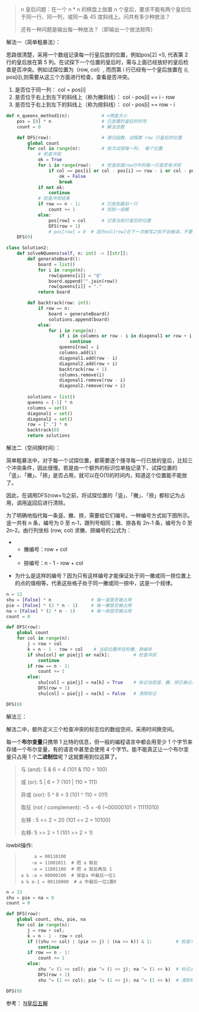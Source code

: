 > n 皇后问题：在一个 n * n 的棋盘上放置 n 个皇后，要求不能有两个皇后位于同一行、同一列，或同一条 45 度斜线上。问共有多少种放法？
>
> 还有一种问题是输出每一种放法？（即输出一个放法矩阵）

解法一（简单粗暴法）：

思路很清楚，采用一个数组记录每一行皇后放的位置，例如pos[2] =5, 代表第 2 行的皇后放在第 5 列。在试探下一个位置的皇后时，需与上面已经放好的皇后检查是否冲突。例如试探位置为（row, col）, 而而第 i 行已经有一个皇后放置在 (i, pos[i]),则需要从这三个方面进行检查，查看是否冲突。

1. 是否位于同一列： col = pos[i]
2. 是否位于右上到左下的斜线上（称为撇斜线）： col - pos[i] == i - row
3. 是否位于右上到左下的斜线上（称为捺斜线）： col - pos[i] == row - i

```python
def n_queens_method1(n):			# n棋盘大小
    pos = [0] * n                   # 已放置的皇后的列号 
    count = 0                       # 解法总数

    def DFS(row):                   # 递归函数，试探第 row 行皇后的位置
        global count
        for col in range(n):        # 依次试探每一列， 每个位置
            # 检查冲突
            ok = True
            for i in range(row):    # 检查前面row行中的每一行是否有冲突
                if col == pos[i] or col - pos[i] == row - i or col - pos[i] == i - row:
                    ok = False
                    break
            if not ok:
                continue
            # 检查冲突结束
            if row == n - 1:        # 已放到最后一行
                count += 1          # 找到一组解
            else:
                pos[row] = col      # 记录当前行皇后的位置
                DFS(row + 1)
                # pos[row] = 0  # 因为sol[row]在下一次被写之前不会被读，不要还原
	DFS(0)
```

```python
class Solution2:
    def solveNQueens(self, n: int) -> [[str]]:
        def generateBoard():
            board = list()
            for i in range(n):
                row[queens[i]] = "Q"
                board.append("".join(row))
                row[queens[i]] = "."
            return board

        def backtrack(row: int):
            if row == n:
                board = generateBoard()
                solutions.append(board)
            else:
                for i in range(n):
                    if i in columns or row - i in diagonal1 or row + i in diagonal2:
                        continue
                    queens[row] = i
                    columns.add(i)
                    diagonal1.add(row - i)
                    diagonal2.add(row + i)
                    backtrack(row + 1)
                    columns.remove(i)
                    diagonal1.remove(row - i)
                    diagonal2.remove(row + i)
                    
        solutions = list()
        queens = [-1] * n
        columns = set()
        diagonal1 = set()
        diagonal2 = set()
        row = ["."] * n
        backtrack(0)
        return solutions
```

解法二（空间换时间）：

简单粗暴法中，对于每一个试探位置，都需要逐个搜寻每一行已放的皇后，比较三个冲突条件，因此很慢。若是由一个额外的标识位单独记录下，试探位置的「竖」、「撇」、「捺」是否占用，就可以在O(1)的时间内，知道这个位置能不能放了。

因此，在调用DFS(row+1)之前，将试探位置的「竖」、「撇」、「捺」都标记为占用，调用返回后进行清除。

为了明确地指代每一条竖、撇、捺，需要给它们编号。一种编号方式如下图所示。竖一共有 n 条，编号为 0 至 n-1，跟列号相同；撇、捺各有 2n-1 条，编号为 0 至 2n-2。由行列坐标 (row, col) 求撇、捺编号的公式为：

- - 撇编号：row + col
- - 捺编号：n - 1 - row + col

- 为什么是这样的编号？因为只有这样编号才能保证处于同一撇或同一捺位置上的点的值相等，代表这些格子处于同一撇或同一捺中，这是一个规律。

```python
n = 13
shu = [False] * n               # 每一竖是否被占用
pie = [False] * (2 * n - 1)     # 每一撇是否被占用
na = [False] * (2 * n - 1)      # 每一捺是否被占用
count = 0

def DFS(row):
    global count
    for col in range(n):
        j = row + col
        k = n - 1 - row + col    # 当前位置所在的撇、捺编号
        if shu[col] or pie[j] or na[k]:         # 检查冲突
            continue
        if row == n - 1:
            count += 1
        else:
            shu[col] = pie[j] = na[k] = True    # 标记当前竖、撇、捺已被占用
            DFS(row + 1)
            shu[col] = pie[j] = na[k] = False   # 清除标记

DFS(0)
```

解法三：

解法二中，额外定义三个检查冲突的标志位的数组空间，采用时间换空间。

每一个**布尔变量**只携带 1 比特的信息，但一般的编程语言中都会用至少 1 个字节来存储一个布尔变量，有的语言中甚至会使用 4 个字节。能不能真正让一个布尔变量只占用 1 个**二进制位**呢？这就要用到位运算了。

> 与 (and):                      5 & 6 = 4        (101 & 110 = 100) 
>
> 或 (or):                       5 | 6 = 7        (101 | 110 = 111)
>
>  异或 (xor):                    5 ^ 6 = 3        (101 ^ 110 = 011) 
>
> 取反 (not / complement):       ~5 = -6          (~00000101 = 11111010) 
>
> 左移 :             5 << 2 = 20      (101 << 2 = 10100) 
>
> 右移:            5 >> 2 = 1       (101 >> 2 = 1)

lowbit操作:

> ```text
>      a = 00110100
>     ~a = 11001011  # 把 a 取反
>     -a = 11001100  # 把 a 取反再加 1
> a & -a = 00000100  # 保留a 中最后一位1
> a & a-1 = 00110000  # a 中最后一位1置0
> ```

```python
n = 13
shu = pie = na = 0
count = 0

def DFS(row):
    global count, shu, pie, na
    for col in range(n):
        j = row + col; 
        k = n - 1 - row + col
        if ((shu >> col) | (pie >> j) | (na >> k)) & 1:         # 检查冲突
            continue
        if row == n - 1:
            count += 1
        else:
            shu ^= (1 << col); pie ^= (1 << j); na ^= (1 << k)  # 标记占用
            DFS(row + 1)
            shu ^= (1 << col); pie ^= (1 << j); na ^= (1 << k)  # 清除标记

DFS(0)

```

参考： [N皇后五解](https://www.zhihu.com/search?q=n皇后&utm_content=search_suggestion&type=content)
